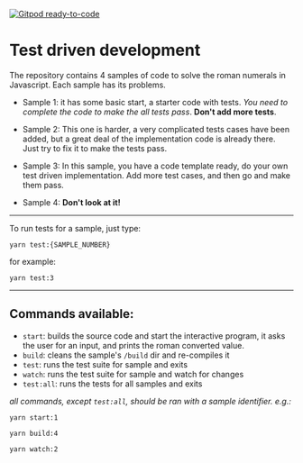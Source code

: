 [![Gitpod ready-to-code](https://img.shields.io/badge/Gitpod-ready--to--code-blue?logo=gitpod)](https://gitpod.io/#https://github.com/ReCoded-Org/EIP_TDD_Roman_Numerals)


# Test driven development

The repository contains 4 samples of code to solve the roman numerals in Javascript. Each sample has its problems.

* Sample 1: it has some basic start, a starter code with tests. *You need to complete the code to make the all tests pass*. **Don't add more tests**.

* Sample 2: This one is harder, a very complicated tests cases have been added, but a great deal of the implementation code is already there. Just try to fix it to make the tests pass.

* Sample 3: In this sample, you have a code template ready, do your own test driven implementation. Add more test cases, and then go and make them pass.

* Sample 4: **Don't look at it!**

---
To run tests for a sample, just type:

```
yarn test:{SAMPLE_NUMBER}
```

for example:

```
yarn test:3
```

---
## Commands available:
* `start`: builds the source code and start the interactive program, it asks the user for an input, and prints the roman converted value.
* `build`: cleans the sample's `/build` dir and re-compiles it
* `test`: runs the test suite for sample and exits
* `watch`: runs the test suite for sample and watch for changes
* `test:all`: runs the tests for all samples and exits

*all commands, except `test:all`, should be ran with a sample identifier. e.g.:*

```
yarn start:1
```

```
yarn build:4
```

```
yarn watch:2
```